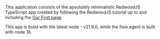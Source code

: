 This application consists of the apsolutely minimalistic RedwoodJS TypeScript app created by following the RedwoodJS tutorial up to and including the [Our First page](https://redwoodjs.com/docs/tutorial/chapter1/first-page). 

This app is build with the latest node - v21.6.0, while the fixie agent is built with node 18.